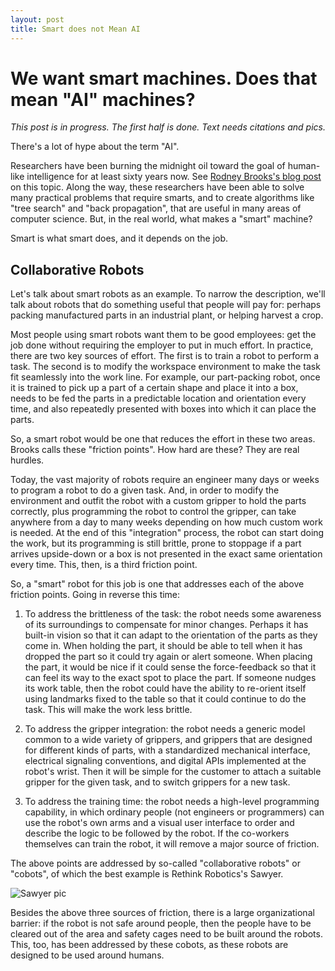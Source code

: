 ```yaml
---
layout: post
title: Smart does not Mean AI
---
```


# We want smart machines. Does that mean "AI" machines?

_This post is in progress. The first half is done. Text needs citations
and pics._

There's a lot of hype about the term "AI".

Researchers have been burning the midnight oil toward the goal of
human-like intelligence for at least sixty years now. See [Rodney
Brooks's blog
post](https://rodneybrooks.com/forai-the-origins-of-artificial-intelligence/)
on this topic. Along the way, these researchers have been able to
solve many practical problems that require smarts, and to create
algorithms like "tree search" and "back propagation", that are useful
in many areas of computer science. But, in the real world, what makes
a "smart" machine?

Smart is what smart does, and it depends on the job.

## Collaborative Robots

Let's talk about smart robots as an example. To narrow the
description, we'll talk about robots that do something useful that
people will pay for: perhaps packing manufactured parts in an
industrial plant, or helping harvest a crop.

Most people using smart robots want them to be good employees: get the
job done without requiring the employer to put in much effort.  In
practice, there are two key sources of effort. The first is to train a
robot to perform a task. The second is to modify the workspace
environment to make the task fit seamlessly into the work line. For
example, our part-packing robot, once it is trained to pick up a part
of a certain shape and place it into a box, needs to be fed the parts
in a predictable location and orientation every time, and also
repeatedly presented with boxes into which it can place the parts.

So, a smart robot would be one that reduces the effort in these two
areas. Brooks calls these "friction points". How hard are these? They
are real hurdles.

Today, the vast majority of robots require an engineer many days or
weeks to program a robot to do a given task. And, in order to modify
the environment and outfit the robot with a custom gripper to hold the
parts correctly, plus programming the robot to control the gripper,
can take anywhere from a day to many weeks depending on how much
custom work is needed. At the end of this "integration" process, the
robot can start doing the work, but its programming is still brittle,
prone to stoppage if a part arrives upside-down or a box is not
presented in the exact same orientation every time. This, then, is a
third friction point.

So, a "smart" robot for this job is one that addresses each of the
above friction points. Going in reverse this time:

1. To address the brittleness of the task: the robot needs some
awareness of its surroundings to compensate for minor changes. Perhaps
it has built-in vision so that it can adapt to the orientation of the
parts as they come in. When holding the part, it should be able to
tell when it has dropped the part so it could try again or alert
someone.  When placing the part, it would be nice if it could sense
the force-feedback so that it can feel its way to the exact spot to
place the part. If someone nudges its work table, then the robot could
have the ability to re-orient itself using landmarks fixed to the
table so that it could continue to do the task.  This will make the
work less brittle.

2. To address the gripper integration: the robot needs a generic model
common to a wide variety of grippers, and grippers that are designed
for different kinds of parts, with a standardized mechanical
interface, electrical signaling conventions, and digital APIs
implemented at the robot's wrist. Then it will be simple for the
customer to attach a suitable gripper for the given task, and to
switch grippers for a new task.

3. To address the training time: the robot needs a high-level
programming capability, in which ordinary people (not engineers or
programmers) can use the robot's own arms and a visual user interface
to order and describe the logic to be followed by the robot. If the
co-workers themselves can train the robot, it will remove a major
source of friction.

The above points are addressed by so-called "collaborative robots" or
"cobots", of which the best example is Rethink Robotics's Sawyer.

![Sawyer pic](https://spectrum.ieee.org/image/MjYxMjM2MQ.jpeg)

Besides the above three sources of friction, there is a large
organizational barrier: if the robot is not safe around people, then
the people have to be cleared out of the area and safety cages need to
be built around the robots. This, too, has been addressed by these
cobots, as these robots are designed to be used around humans.



